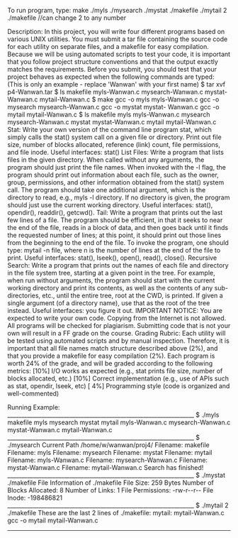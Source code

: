To run program, type:
    make
    ./myls 
    ./mysearch
    ./mystat ./makefile
    ./mytail 2 ./makefile       //can change 2 to any number
    
Description: In this project, you will write four different programs based on various UNIX utilities.
You must submit a tar file containing the source code for each utility on separate files, and a makefile for easy compilation. Because we will be using automated scripts to test your code, it is important that you follow project structure conventions and that the output exactly matches the requirements. Before you submit, you should test that your project behaves as expected when the following commands are typed:
(This is only an example - replace 'Wanwan' with your first name)
$ tar xvf p4-Wanwan.tar
$ ls
makefile myls-Wanwan.c mysearch-Wanwan.c mystat-Wanwan.c mytail-Wanwan.c
$ make
gcc -o myls myls-Wanwan.c gcc -o mysearch
mysearch-Wanwan.c gcc -o mystat mystat-
Wanwan.c gcc -o mytail mytail-Wanwan.c
$ ls
makefile myls myls-Wanwan.c mysearch mysearch-Wanwan.c mystat mystat-Wanwan.c mytail mytail-Wanwan.c
Stat: Write your own version of the command line program stat, which simply calls the stat() system call on a given file or directory. Print out file size, number of blocks allocated, reference (link) count, file permissions, and file inode.
Useful interfaces: stat()
List Files: Write a program that lists files in the given directory. When called without any arguments, the program should just print the file names. When invoked with the -l flag, the program should print out information about each file, such as the owner, group, permissions, and other information obtained from the stat() system call. The program should take one additional argument, which is the directory to read, e.g., myls -l directory. If no directory is given, the program should just use the current working directory.
Useful interfaces: stat(), opendir(), readdir(), getcwd().
Tail: Write a program that prints out the last few lines of a file. The program should be efficient, in that it seeks to near the end of the file, reads in a block of data, and then goes back until it finds the requested number of lines; at this point, it should print out those lines
from the beginning to the end of the file. To invoke the program, one should type: mytail -n file, where n is the number of lines at the end of the file to print.
Useful interfaces: stat(), lseek(), open(), read(), close().
Recursive Search: Write a program that prints out the names of each file and directory in the file system tree, starting at a given point in the tree. For example, when run without arguments, the program should start with the current working directory and print its contents, as well as the contents of any sub-directories, etc., until the entire tree, root at the CWD, is printed. If given a single argument (of a directory name), use that as the root of the tree instead.
Useful interfaces: you figure it out.
IMPORTANT NOTICE: You are expected to write your own code. Copying from the Internet is not allowed. All programs will be checked for plagiarism. Submitting code that is not your own will result in a FF grade on the course.
Grading Rubric: Each utility will be tested using automated scripts and by manual inspection. Therefore, it is important that all file names match structure described above (2%), and that you provide a makefile for easy compilation (2%). Each program is worth 24% of the grade, and will be graded according to the following metrics:
[10%] I/O works as expected (e.g., stat prints file size, number of blocks allocated, etc.) [10%] Correct implementation (e.g., use of APIs such as stat, opendir, lseek, etc) [ 4%] Programming style (code is organized and well-commented)

Running Example: __________________________________________________________________ $ ./myls
makefile
myls
mysearch
mystat
mytail
myls-Wanwan.c
mysearch-Wanwan.c
mystat-Wanwan.c
mytail-Wanwan.c __________________________________________________________________ $ ./mysearch
Current Path /home/w/wanwan/proj4/
Filename: makefile
Filename: myls
Filename: mysearch
Filename: mystat
Filename: mytail
Filename: myls-Wanwan.c
Filename: mysearch-Wanwan.c
Filename: mystat-Wanwan.c
Filename: mytail-Wanwan.c
Search has finished! __________________________________________________________________ $ ./mystat ./makefile
File Information of ./makefile
File Size: 259 Bytes
Number of Blocks Allocated: 8
Number of Links: 1
File Permissions: -rw-r--r--
File Inode: -198486821 __________________________________________________________________ $ ./mytail 2 ./makefile
These are the last 2 lines of ./makefile:
mytail: mytail-Wanwan.c
gcc -o mytail mytail-Wanwan.c
__________________________________________________________________

